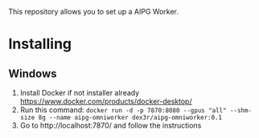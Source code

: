This repository allows you to set up a AIPG Worker.

# Installing

## Windows

1. Install Docker if not installer already https://www.docker.com/products/docker-desktop/
1. Run this command: `docker run -d -p 7870:8080 --gpus "all" --shm-size 8g --name aipg-omniworker dex3r/aipg-omniworker:0.1`
1. Go to http://localhost:7870/ and follow the instructions
